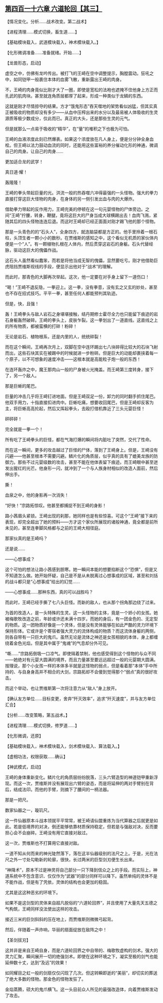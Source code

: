 ## [第四百一十六章 六道轮回【其三】](https://www.xxbiquge.com/11_11207/9196796.html)


  【情况变化。分析……战术改变。第二战术】

  【进程清理……模式切换，畜生道……】

  【基础模块载入，武道模块载入，神术模块载入。】

  【化形微调准备……准备就绪。开始……】

  【龙兽形态，启动】

  虚空之中，仿佛有龙吟传出。被打飞的王崎在空中调整提示，胸膛震动。狂吼之中，如同铠甲一般裹住本体的血雾飞散，重新露出王崎的肉身。

  不，王崎的肉身竟似比刚才大了一圈，即使是宽松的法袍也遮掩不住他身上方正而孔武的肌肉块。甚至就连角质层都厚了起来，形成一种类似于龙鳞的东西。

  这就是刚才尽情掠夺的结果。方才“饿鬼形态”吞天噬地的架势看似凶猛，但其实真正被吸收的物质却没有多少——从血中压榨出来的水分以及最易被人体吸收的生灵源质等极少数成分，仅此而已。真正的大头，还是那些生灵的元气。

  但是就那么一点易于吸收的“精华”，在“量”的堆积之下也极为可怕。

  王崎的血液浓度此刻已然爆表。如果这个浓度放在凡人身上，便是分分钟全身血栓。但王崎以法力鼓动血流的同时，还能用这些富裕的养分催动化形的神通，微调自己的肉身。让自己的肉身……

  更加适合龙的武学！

  真日道·耀！

  轰隆隆！

  王崎的拳头带起巨量的光。洪流一般的热吞噬六冲得最强的一头怪物。强大的拳力直接打穿这巨大怪物的肉身，在身体的另一侧引发出血与肉的大爆炸。

  借助拳力带起的反作用力，王崎完美的停顿在这一句元婴怪物的尸体旁边。之间“王崎”拧腰，转身，鞭腿，竟将这巨大的尸身当成大球横踢出去！血肉飞溅，紧随其后的四头怪物连连后退。而这时王崎却已经正面面对刚才踢飞他的那个怪物。

  那是一头青色的的“石头人”，全身四方，就连脑袋都是方正的。他手里拎着一根石柱，头顶生者一颗小小的数秒。在贾维斯的感知之中，这个看似无机质的家伙体内便是一个“人”。有一颗植物扎根在人体内，然后贯穿这岩石的身躯。石头代替经脉，驱动这巨大的傀儡作战。

  这石头人虽然看似蠢笨，而若是将他当成无智的傀儡，显然要吃亏。刚才他借助巨虎阻挡贾维斯视线的手段，便显示出他对于“战术”的理解。

  而此时，那青色的大脚再次举起。这次，他一定要在对手身上留下一道伤口！

  “喝！”王崎不退反隐，一拳迎上。这一拳，没有拳意，没有玄之又玄的妙处，甚至也不存在招式技巧。平平一拳，甚至任何人都能预判其轨迹。

  但是，快，且强！

  轰！王崎拳头与敌人岩石之身堪堪接触，结丹期修士霍尽全力也只能留下痕迹的岩石身躯轰然破碎。王崎的拳头上，皮肤乍裂。这一拳划出了一道直线。这直线之上的所有物质，都被蛮横的打碎！粉碎！

  无论是岩石、植物根系，还是内里的人，统统碎裂！

  而在这个瞬间，王崎再次月上，双脚在空中连环踢出七八块碎得比较大的石块飞射而出，这些石块其实在被踢中的时候就进一步粉碎。但是巨大的动能却裹挟着每一个原子，以不可想象的速度冲击——这根本就是高能粒子炮一般的东西！

  在连环轰炸之中，魔王那肉山一般的尸身被火光掩盖。而王崎第三度转身，接下了，另一个敌人。

  那是巨蜥的尾巴。

  巨量的冲击几乎将王崎钉进地面。但是王崎双足一份，卸力的同时翻手抓住尾巴。他双手用力，十指直接扣进肉中。巨蜥吃痛，想要收回尾巴，但是王崎却反客为主，将巨蜥高高抡起，然后又挥起拳头，去殴打借机靠近了三头元婴巨怪！

  砰砰砰！

  完全就是一拳一个！

  所有吃了王崎拳头的巨怪，都在气海打爆的瞬间将内脏吐了突然，交代了性命。

  而在这一瞬间，更多的攻击越过了巨怪的尸体，落到了王崎身上。但是，王崎没有闪避——他甚至根本不需要闪避。鳞片化的角质层，似乎真的具有了媲美龙族的防御力。那些不过元婴级数的攻击，甚至不能在他体表留下痕迹。而王崎眼中甚至迸发出猩红的光芒。他身形一闪，就冲到了一个与人族身材相似的改造人面前，然后伸出手。

  撕！

  血泉之中，他的身影再一次消失！

  “好快！”宗路拓惊叹。他甚至都捕捉不到王崎的身影！

  路小茜眉头紧锁。王崎出现的刹那，她同样也是有些惊喜。可这个“王崎”接下来的表现，却完全超出了她的预料——方才这个家伙所展现的诸般神通，竟全都是前所未见的，甚至连拳脚风格都与之前的王崎大相径庭。

  那家伙真的是王崎吗？

  还是说……

  ——心想事成？

  这个可怕的想法让路小茜感到胆寒。她一瞬间本能的想要掐断这个“恐惧”，但是又不知道怎么做。她开始怀疑，自己是不是从未脱离过心想事成的区域，甚至和刘括的战斗都只是“心想事成”给出的幻觉……

  ——心想事成……那种东西，真的可以战胜吗？

  而此时，王崎已经手撕了七八头巨怪。而新的敌人，也从那个拐角那边绕了过来。

  为首的改造人，是一头特殊的生灵。这一头怪物的主体，竟是一个娇小的女孩。她被梅歌牧改造之前，年龄或许还未满十四岁。而她的身后，有一团金色的、无定型的物质。这一团物质好像是一个灵体，但是没有灵体能够在如此严酷的灵力环境下保持形体。它或许是个寄宿者强大灵力的流体构成的物质？而这流体身躯的两侧，则各自带有一只巨大的鬼爪。虽然无论是流体之神还是女孩相貌的本体，身上都缠绕着金色光焰，但是其中属于“鬼魂”的气息却分外可见。

  “嘶……”宗路拓倒吸一口凉气。即使隔着禁制，他也感受得到这个怪物的与众不同——她绝对有元婴大圆满的境界，而且力量甚至要远远超过一般的元婴期大圆满。按理说，那个小女孩一样的本体多半就是这怪物的弱点，但是看着那“本体”手中所持的、与自身身高并不相合的大剑，宗路拓却不会傻到觉得那个“弱点”真的很好攻击。

  而这个举动，也让贾维斯第一次将注意力从“敌人”身上放开。

  【确认友方单位……目标变更，舍弃“歼灭效率”，追求“歼灭速度”，并与友方单位汇合】

  【分析……改变策略，第五战术。】

  【进程清理……模式切换，修罗道……】

  【化形微调，还原】

  【基础模块载入，神术模块载入，剑术模块载入、算法载入。】

  【虚相功法，权限获取……确认】

  【神武模式，启动】

  王崎的身体重新变化。鳞片化的角质层纷纷脱落，三头六臂造型的神道铠甲重新浮现。而这一次，贾维斯并没有展现出六臂的姿态，而是将延伸的两对手臂别在背后，结成法印。而他的手臂，则摘下了腰间的一柄法器。

  那是一把尺。

  数家仙器之一，璇玑尺。

  这一件仙器原本斗战本领就平平常常，被王崎请仙盟重炼为当代算器之后就更是如此。若是低境界的对决，倒还能够依靠材质保持稳定，但若是与强敌对决，反而要担心会不会崩碎。王崎没有用它直接对敌过。

  这一次，贾维斯也不打算用它直接对敌。

  一道不知从何而来的神光陡然落下，落在这半仙器级别的法尺之上。于是，光在法尺之外一寸处勾勒新的轮廓，很快，长过两米的巨型剑刃便生长出来。

  “神降术”，原本不过是神灵将自己部分一只下降到信众之上的手段。而实际上，神道系统中不包含意识、仅仅作为“武器”的部分同样可以降下。虽然单纯的灵体不是不能作战，但是有了凭依，灵体的结构也会更加的稳固。

  尤其是这这种恶劣的环境下。

  如果不是这剑型的灵体来自超凡脱俗的“六道轮回界”，并且使用了大量先天五德之气构筑，王崎同样没法使出这样的攻击。

  接近三米的巨剑斜斜的压在地上，而贾维斯则微微弓起背。

  然后，伴随着一声炸响，华丽的扇面绽放在敌阵之中！

  【圣剑拔刃】

  这并非是来自王崎自身，而是六道轮回界之中自带的、梅歌牧虚构的剑术。强大的灵力汇聚，瞬间展开一切的绝强剑术。即使在这种环境之下，凝实至极的剑气也能延伸数十丈，达到“及远”的效果！

  如同耀目之虹一般的剑扇仅仅闪现了几次。但这转瞬即逝的“美丽”，却切实的葬送了绝大多数的怪物。那金色的怪物发狂了。

  金焰蒸腾，硕大的鬼爪横飞。这一头目前众人所见的最强改造体，向着贾维斯发动了攻击。
